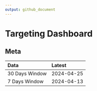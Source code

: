 ```yaml
---
output: github_document
---
```


# Targeting Dashboard



## Meta


|Data           |Latest     |
|:--------------|:----------|
|30 Days Window |2024-04-25 |
|7 Days Window  |2024-04-13 |

